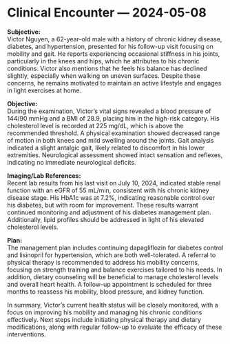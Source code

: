 # Clinical Encounter — 2024-05-08

**Subjective:**  
Victor Nguyen, a 62-year-old male with a history of chronic kidney disease, diabetes, and hypertension, presented for his follow-up visit focusing on mobility and gait. He reports experiencing occasional stiffness in his joints, particularly in the knees and hips, which he attributes to his chronic conditions. Victor also mentions that he feels his balance has declined slightly, especially when walking on uneven surfaces. Despite these concerns, he remains motivated to maintain an active lifestyle and engages in light exercises at home.

**Objective:**  
During the examination, Victor’s vital signs revealed a blood pressure of 144/90 mmHg and a BMI of 28.9, placing him in the high-risk category. His cholesterol level is recorded at 225 mg/dL, which is above the recommended threshold. A physical examination showed decreased range of motion in both knees and mild swelling around the joints. Gait analysis indicated a slight antalgic gait, likely related to discomfort in his lower extremities. Neurological assessment showed intact sensation and reflexes, indicating no immediate neurological deficits.

**Imaging/Lab References:**  
Recent lab results from his last visit on July 10, 2024, indicated stable renal function with an eGFR of 55 mL/min, consistent with his chronic kidney disease stage. His HbA1c was at 7.2%, indicating reasonable control over his diabetes, but with room for improvement. These results warrant continued monitoring and adjustment of his diabetes management plan. Additionally, lipid profiles should be addressed in light of his elevated cholesterol levels.

**Plan:**  
The management plan includes continuing dapagliflozin for diabetes control and lisinopril for hypertension, which are both well-tolerated. A referral to physical therapy is recommended to address his mobility concerns, focusing on strength training and balance exercises tailored to his needs. In addition, dietary counseling will be beneficial to manage cholesterol levels and overall heart health. A follow-up appointment is scheduled for three months to reassess his mobility, blood pressure, and kidney function.

In summary, Victor’s current health status will be closely monitored, with a focus on improving his mobility and managing his chronic conditions effectively. Next steps include initiating physical therapy and dietary modifications, along with regular follow-up to evaluate the efficacy of these interventions.
